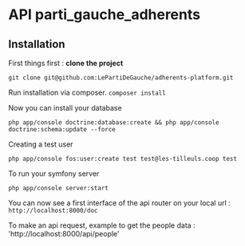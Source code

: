 # API parti_gauche_adherents


## Installation
First things first : **clone the project**

`git clone git@github.com:LePartiDeGauche/adherents-platform.git`

Run installation via composer.
`composer install`


Now you can install your database
```shell
php app/console doctrine:database:create && php app/console doctrine:schema:update --force
```

Creating a test user
```shell
php app/console fos:user:create test test@les-tilleuls.coop test
```

To run your symfony server
```shell
php app/console server:start
```

You can now see a first interface of the api router on your local url :
`http://localhost:8000/doc`

To make an api request, example to get the people data :
'http://localhost:8000/api/people'